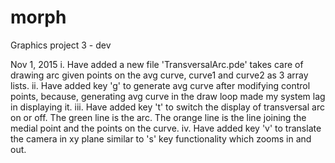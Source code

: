 # morph
Graphics project 3 - dev

Nov 1, 2015
i. Have added a new file 'TransversalArc.pde' takes care of drawing arc given points on the avg curve, curve1 and curve2 as 3 array lists.
ii. Have added key 'g' to generate avg curve after modifying control points, because, generating avg curve in the draw loop made my system lag in displaying it.
iii. Have added key 't' to switch the display of transversal arc on or off. The green line is the arc. The orange line is the line joining the medial point and the points on the curve.
iv. Have added key 'v' to translate the camera in xy plane similar to 's' key functionality which zooms in and out.
